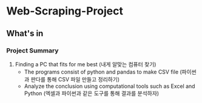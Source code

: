 # Web-Scraping-Project

## What's in
### Project Summary
1. Finding a PC that fits for me best (내게 알맞는 컴퓨터 찾기)
   - The programs consist of python and pandas to make CSV file (파이썬과 판다를 통해 CSV 파일 만들고 정리하기)
   - Analyze the conclusion using computational tools such as Excel and Python (엑셀과 파이썬과 같은 도구를 통해 결과를 분석하자)

